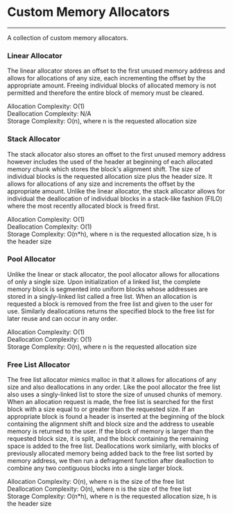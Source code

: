# Custom Memory Allocators
****

A collection of custom memory allocators.

### Linear Allocator

The linear allocator stores an offset to the first unused memory address and allows for allocations of any size, each incrementing the offset by the appropriate amount. Freeing individual blocks of allocated memory is not permitted and therefore the entire block of memory must be cleared.

Allocation Complexity: O(1)  
Deallocation Complexity: N/A  
Storage Complexity: O(n), where n is the requested allocation size 

### Stack Allocator

The stack allocator also stores an offset to the first unused memory address however includes the used of the header at beginning of each allocated memory chunk which stores the block's alignment shift. The size of individual blocks is the requested allocation size plus the header size. It allows for allocations of any size and increments the offset by the appropriate amount. Unlike the linear allocator, the stack allocator allows for individual the deallocation of individual blocks in a stack-like fashion (FILO) where the most recently allocated block is freed first.

Allocation Complexity: O(1)  
Deallocation Complexity: O(1)  
Storage Complexity: O(n*h), where n is the requested allocation size, h is the header size

### Pool Allocator

Unlike the linear or stack allocator, the pool allocator allows for allocations of only a single size. Upon initialization of a linked list, the complete memory block is segmented into uniform blocks whose addresses are stored in a singly-linked list called a free list. When an allocation is requested a block is removed from the free list and given to the user for use. Similarly deallocations returns the specified block to the free list for later reuse and can occur in any order.

Allocation Complexity: O(1)  
Deallocation Complexity: O(1)  
Storage Complexity: O(n), where n is the requested allocation size

### Free List Allocator

The free list allocator mimics malloc in that it allows for allocations of any size and also deallocations in any order. Like the pool allocator the free list also uses a singly-linked list to store the size of unused chunks of memory. When an allocation request is made, the free list is searched for the first block with a size equal to or greater than the requested size. If an appropriate block is found a header is inserted at the beginning of the block containing the alignment shift and block size and the address to useable memory is returned to the user. If the block of memory is larger than the requested block size, it is split, and the block containing the remaining space is added to the free list. Deallocations work similarly, with blocks of previously allocated memory being added back to the free list sorted by memory address, we then run a defragment function after dealloction to combine any two contiguous blocks into a single larger block.

Allocation Complexity: O(n), where n is the size of the free list  
Deallocation Complexity: O(n), where n is the size of the free list  
Storage Complexity: O(n*h), where n is the requested allocation size, h is the header size

